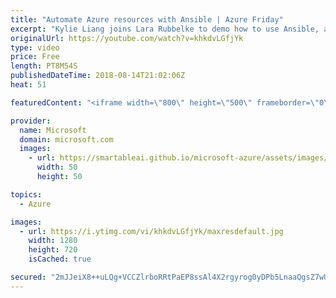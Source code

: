 ```yaml
---
title: "Automate Azure resources with Ansible | Azure Friday"
excerpt: "Kylie Liang joins Lara Rubbelke to demo how to use Ansible, an open-source, simple IT automation engine for automating cloud provisioning, configuration management and application deployments on Azure. Kylie also shares the roadmap for Ansible on Azure. [00:15] Demo Start   For more information:  + Ansible"
originalUrl: https://youtube.com/watch?v=khkdvLGfjYk
type: video
price: Free
length: PT8M54S
publishedDateTime: 2018-08-14T21:02:06Z
heat: 51

featuredContent: "<iframe width=\"800\" height=\"500\" frameborder=\"0\" src=\"https://www.youtube.com/embed/khkdvLGfjYk\" allow=\"accelerometer; autoplay; encrypted-media; gyroscope; picture-in-picture\" allowfullscreen></iframe>"

provider:
  name: Microsoft
  domain: microsoft.com
  images:
    - url: https://smartableai.github.io/microsoft-azure/assets/images/organizations/microsoft.com-50x50.jpg
      width: 50
      height: 50

topics:
  - Azure

images:
  - url: https://i.ytimg.com/vi/khkdvLGfjYk/maxresdefault.jpg
    width: 1280
    height: 720
    isCached: true

secured: "2mJJeiX8++uLQg+VCCZlrboRRtPaEP8ssAl4X2rgyrog0yDPb5LnaaQgsZ7wUA1zVwcNwM04YoDpRRXYix9JM6IBVllESTekjR1WqzmX3HoJWVHXv5XvTv0h8UFCHZWm3uzB8+S7dzlL7LtXGQA+rw6AY7DJwRncDxI+UaXYcXshAlX9Ps6t2chgr85rLLoSRb3F8fN/KwSm9bNnSgr8ek4rL/7p1KnPKfVf5ZK+7oncEGcYy5PMV65E2SUDts+Ajia8qUe9uVkuDaHtO0ChGTkZKLAZn0zI/ModUPjNxI6t1U+giNvFGWs9PcU6UpMQ6dp4wyLoeuvFO+RuFLClV76j0+weOR5GwgGrLEiq4t8JlacPFono8WDBV/Enlxz2IZkvCi/WnMOBY6RJjQCQo0rEul9cbstVaoqIVj2JcME=;CIj50H27TG2wwYnpObQOIw=="
---
```


